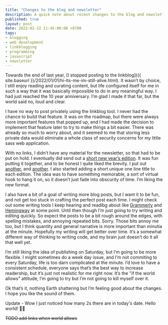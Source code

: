 ```yaml
---
title: "Changes to the blog and newsletter"
description: A quick note about recent changes to the blog and newsletter
published: true
layout: post
date: 2022-02-22 11:45:00:00 +0700
tags:
- blogging
- web development
- linkblogging
- programming
- javascript
- newsletter
---
```

Towards the end of last year, [I stopped posting to the linkblog]({{ site.baseurl }}/2022/01/01/hi-its-me-im-still-alive.html). It wasn’t by choice, I still enjoy reading and curating content, but life configured itself for me in such a way that it was basically impossible to do in any meaningful way. I had just reached the 10 year anniversary. I’m glad I made it that far, but the world said no, loud and clear.

I have no way to post privately using the linkblog tool. I never had the chance to build that feature. It was on the roadmap, but there were always more important features that popped up, and I had made the decision to implement that feature later to try to make things a bit easier. There was already so much to worry about, and it seemed to me that storing less private data would eliminate a whole class of security concerns for my little sass web application.

With no links, I didn’t have any material for the newsletter, so that had to be put on hold. I eventually did send out a [short new year’s edition](https://markjgsmith.substack.com/p/mark-smiths-newsletter-01-01-2022?utm_source=url). It was fun putting it together, and to be honest I quite liked the brevity. I put out [another](https://markjgsmith.substack.com/p/mark-smiths-newsletter-12-02-2022?utm_source=url), and [another](https://markjgsmith.substack.com/p/mark-smiths-newsletter-18-02-2022?utm_source=url). I also started adding a short unique one line title to each edition. The idea was to have something memorable, a sort of virtual hook to hang it on, so it doesn’t just fade into obscurity of time. I’m liking the new format.

I also have a bit of a goal of writing more blog posts, but I want it to be fun, and not get too stuck in crafting the perfect post each time. I might check out some writing tools I keep hearing and readibg about like [Grammerly](https://www.grammarly.com) and [Hemingway](https://hemingwayapp.com) at some point. Until then though I’m just going to try writing and editing quickly. So expect the posts to be a bit rough around the edges, with spelling mistakes, and annoying repeated bits. Sorry. Those bits annoy me too, but I think quantity and general narrative is more important than minutia at the minute. Hopefully my writing will get better over time. It’s a somewhat different way of thinking to writing code, and my brain just doesn’t do it all that well yet.

I’m still liking the idea of publishing on Saturday, but I’m going to be more flexible. I might sometimes do a week day issue, and I’m not commiting to every Saturday, life is too darn complicated at the minute. I’d love to have a consistent schedule, everyone says that’s the best way to increase readership, but it’s just not realistic for me right now. It’s the "if the world allows" attitude, I’m going to try but I’m not going to kill myself over it. 

Ok that’s it, nothing Earth shattering but I’m feeling good about the changes. I hope you like the sound of them.

Update - Wow I just noticed how many 2s there are in today's date. Hello world! 🤷‍♂️

~~TODO add links when world allows~~
